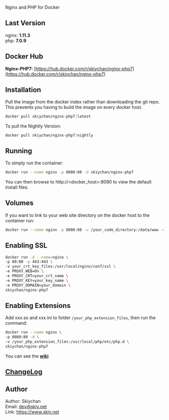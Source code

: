 Nginx and PHP for Docker

## Last Version
nginx: **1.11.3**   
php:   **7.0.9**

## Docker Hub   
**Nginx-PHP7:** [https://hub.docker.com/r/skiychan/nginx-php7](https://hub.docker.com/r/skiychan/nginx-php7)   
   
## Installation
Pull the image from the docker index rather than downloading the git repo. This prevents you having to build the image on every docker host.
```sh
docker pull skiychan/nginx-php7:latest
```

To pull the Nightly Version:   
```
docker pull skiychan/nginx-php7:nightly
```

## Running
To simply run the container:
```sh
docker run --name nginx -p 8080:80 -d skiychan/nginx-php7
```
You can then browse to http://\<docker_host\>:8080 to view the default install files.

## Volumes
If you want to link to your web site directory on the docker host to the container run:
```sh
docker run --name nginx -p 8080:80 -v /your_code_directory:/data/www -d skiychan/nginx-php7
```

## Enabling SSL
```sh
docker run -d --name=nginx \
-p 80:80 -p 443:443 \
-v your_crt_key_files:/usr/local/nginx/conf/ssl \
-e PROXY_WEB=On \
-e PROXY_CRT=your_crt_name \
-e PROXY_KEY=your_key_name \
-e PROXY_DOMAIN=your_domain \
skiychan/nginx-php7
```

## Enabling Extensions
Add xxx.so and xxx.ini to folder ```/your_php_extension_files```, then run the command:   
```sh
docker run --name nginx \
-p 8080:80 -d \
-v /your_php_extension_files:/usr/local/php/etc/php.d \
skiychan/nginx-php7
```

You can see the **[wiki](https://github.com/skiy-dockerfile/nginx-php7/wiki/Question-&-Answer)**

## [ChangeLog](changelogs.md)
  

## Author
Author: Skiychan    
Email:  dev@skiy.net       
Link:   https://www.skiy.net
